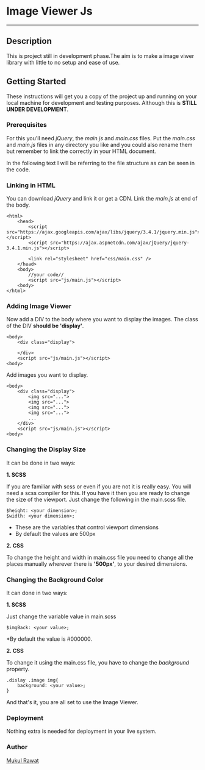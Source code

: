 # Image Viewer Js #
---
## Description
This is project still in development phase.The aim is to make a image viwer library with little to no setup and ease of use.


## Getting Started
These instructions will get you a copy of the project up and running on your local machine for development and testing purposes. Although this is __STILL UNDER DEVELOPMENT__.

### Prerequisites
For this you'll need  _jQuery_, the _main.js_ and _main.css_ files. Put the _main.css_ and _main.js_ files in any directory you like and you could also rename them but remember to link the correctly in your HTML document.

In the following text I will be referring to the file structure as can be seen in the code.

### Linking in HTML
You can download _jQuery_ and link it or get a CDN.
Link the _main.js_ at end of the body.
````
<html>
    <head>
        <script src="https://ajax.googleapis.com/ajax/libs/jquery/3.4.1/jquery.min.js"></script>
        <script src="https://ajax.aspnetcdn.com/ajax/jQuery/jquery-3.4.1.min.js"></script>

        <link rel="stylesheet" href="css/main.css" />  
    </head>     
    <body>
        //your code//
        <script src="js/main.js"></script>
    <body>
</html>
````

### Adding Image Viewer
Now add a DIV to the body where you want to display the images. The class of the DIV __should be 'display'__. 
````
<body>
    <div class="display">
        
    </div>
    <script src="js/main.js"></script>
<body>
````
Add images you want to display.
````
<body>
    <div class="display">
        <img src="...">
        <img src="...">
        <img src="...">
        <img src="...">
        ...
    </div>
    <script src="js/main.js"></script>
<body>
````
### Changing the Display Size
It can be done in two ways:

__1. SCSS__

If you are familiar with scss or even if you are not it is really easy. You will need a scss compiler for this. If you have it then you are ready to change the size of the viewport.
Just change the following in the main.scss file.
````
$height: <your dimension>;  
$width: <your dimension>;
````
* These are the variables that control viewport dimensions
* By default the values are 500px
    
__2. CSS__

To change the height and width in main.css file you need to change all the places manually wherever there is __'500px'__, to your desired dimensions.

### Changing the Background Color
It can done in two ways:

__1. SCSS__

Just change the variable value in main.scss
````
$imgBack: <your value>;
````
*By default the value is #000000.

__2. CSS__

To change it using the main.css file, you have to change the *background* property.
````
.dislay .image img{
    background: <your value>;
}
````

And that's it, you are all set to use the Image Viewer.
### Deployment
Nothing extra is needed for deployment in your live system.
### Author
[Mukul Rawat](https://github.com/MRwt48)
